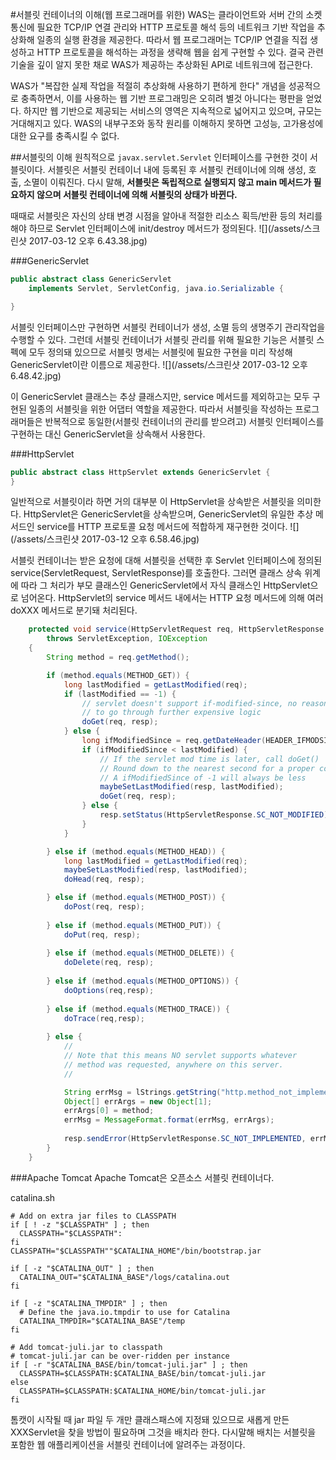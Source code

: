 #서블릿 컨테이너의 이해(웹 프로그래머를 위한)
WAS는 클라이언트와 서버 간의 소켓 통신에 필요한 TCP/IP 연결 관리와 HTTP 프로토콜 해석 등의 네트워크 기반 작업을 추상화해 일종의 실행 환경을 제공한다. 따라서 웹 프로그래머는 TCP/IP 연결을 직접 생성하고 HTTP 프로토콜을 해석하는 과정을 생략해 웹을 쉽게 구현할 수 있다. 결국 관련 기술을 깊이 알지 못한 채로 WAS가 제공하는 추상화된 API로 네트워크에 접근한다. 

WAS가 "복잡한 실제 작업을 적절히 추상화해 사용하기 편하게 한다" 개념을 성공적으로 충족하면서, 이를 사용하는 웹 기반 프로그래밍은 오히려 별것 아니다는 평판을 얻었다. 하지만 웹 기반으로 제공되는 서비스의 영역은 지속적으로 넓어지고 있으며, 규모는 거대해지고 있다. WAS의 내부구조와 동작 원리를 이해하지 못하면 고성능, 고가용성에 대한 요구를 충족시킬 수 없다.

##서블릿의 이해
원칙적으로 `javax.servlet.Servlet` 인터페이스를 구현한 것이 서블릿이다. 서블릿은 서블릿 컨테이너 내에 등록된 후 서블릿 컨테이너에 의해 생성, 호출, 소멸이 이뤄진다. 다시 말해, **서블릿은 독립적으로 실행되지 않고 main 메서드가 필요하지 않으며 서블릿 컨테이너에 의해 서블릿의 상태가 바뀐다.**

때때로 서블릿은 자신의 상태 변경 시점을 알아내 적절한 리소스 획득/반환 등의 처리를 해야 하므로 Servlet 인터페이스에 init/destroy 메서드가 정의된다. 
![](/assets/스크린샷 2017-03-12 오후 6.43.38.jpg)

###GenericServlet
```java
public abstract class GenericServlet 
    implements Servlet, ServletConfig, java.io.Serializable {

}
```
서블릿 인터페이스만 구현하면 서블릿 컨테이너가 생성, 소멸 등의 생명주기 관리작업을 수행할 수 있다. 그런데 서블릿 컨테이너가 서블릿 관리를 위해 필요한 기능은 서블릿 스펙에 모두 정의돼 있으므로 서블릿 명세는 서블릿에 필요한 구현을 미리 작성해 GenericServlet이란 이름으로 제공한다.
![](/assets/스크린샷 2017-03-12 오후 6.48.42.jpg)

이 GenericServlet 클래스는 추상 클래스지만, service 메서드를 제외하고는 모두 구현된 일종의 서블릿을 위한 어댑터 역할을 제공한다. 따라서 서블릿을 작성하는 프로그래머들은 반복적으로 동일한(서블릿 컨테이너의 관리를 받으려고) 서블릿 인터페이스를 구현하는 대신 GenericServlet을 상속해서 사용한다.

###HttpServlet
```java
public abstract class HttpServlet extends GenericServlet {
}

```
일반적으로 서블릿이라 하면 거의 대부분 이 HttpServlet을 상속받은 서블릿을 의미한다. HttpServlet은 GenericServlet을 상속받으며, GenericServlet의 유일한 추상 메서드인 service를 HTTP 프로토콜 요청 메서드에 적합하게 재구현한 것이다.
![](/assets/스크린샷 2017-03-12 오후 6.58.46.jpg)

서블릿 컨테이너는 받은 요청에 대해 서블릿을 선택한 후 Servlet 인터페이스에 정의된 service(ServletRequest, ServletResponse)를 호출한다. 그러면 클래스 상속 위계에 따라 그 처리가 부모 클래스인 GenericServlet에서 자식 클래스인 HttpServlet으로 넘어온다. HttpServlet의 service 메서드 내에서는 HTTP 요청 메서드에 의해 여러 doXXX 메서드로 분기돼 처리된다.

```java
    protected void service(HttpServletRequest req, HttpServletResponse resp)
        throws ServletException, IOException
    {
        String method = req.getMethod();

        if (method.equals(METHOD_GET)) {
            long lastModified = getLastModified(req);
            if (lastModified == -1) {
                // servlet doesn't support if-modified-since, no reason
                // to go through further expensive logic
                doGet(req, resp);
            } else {
                long ifModifiedSince = req.getDateHeader(HEADER_IFMODSINCE);
                if (ifModifiedSince < lastModified) {
                    // If the servlet mod time is later, call doGet()
                    // Round down to the nearest second for a proper compare
                    // A ifModifiedSince of -1 will always be less
                    maybeSetLastModified(resp, lastModified);
                    doGet(req, resp);
                } else {
                    resp.setStatus(HttpServletResponse.SC_NOT_MODIFIED);
                }
            }

        } else if (method.equals(METHOD_HEAD)) {
            long lastModified = getLastModified(req);
            maybeSetLastModified(resp, lastModified);
            doHead(req, resp);

        } else if (method.equals(METHOD_POST)) {
            doPost(req, resp);
            
        } else if (method.equals(METHOD_PUT)) {
            doPut(req, resp);
            
        } else if (method.equals(METHOD_DELETE)) {
            doDelete(req, resp);
            
        } else if (method.equals(METHOD_OPTIONS)) {
            doOptions(req,resp);
            
        } else if (method.equals(METHOD_TRACE)) {
            doTrace(req,resp);
            
        } else {
            //
            // Note that this means NO servlet supports whatever
            // method was requested, anywhere on this server.
            //

            String errMsg = lStrings.getString("http.method_not_implemented");
            Object[] errArgs = new Object[1];
            errArgs[0] = method;
            errMsg = MessageFormat.format(errMsg, errArgs);
            
            resp.sendError(HttpServletResponse.SC_NOT_IMPLEMENTED, errMsg);
        }
    }
```
###Apache Tomcat
Apache Tomcat은 오픈소스 서블릿 컨테이너다. 

catalina.sh
```
# Add on extra jar files to CLASSPATH
if [ ! -z "$CLASSPATH" ] ; then
  CLASSPATH="$CLASSPATH":
fi
CLASSPATH="$CLASSPATH""$CATALINA_HOME"/bin/bootstrap.jar

if [ -z "$CATALINA_OUT" ] ; then
  CATALINA_OUT="$CATALINA_BASE"/logs/catalina.out
fi

if [ -z "$CATALINA_TMPDIR" ] ; then
  # Define the java.io.tmpdir to use for Catalina
  CATALINA_TMPDIR="$CATALINA_BASE"/temp
fi

# Add tomcat-juli.jar to classpath
# tomcat-juli.jar can be over-ridden per instance
if [ -r "$CATALINA_BASE/bin/tomcat-juli.jar" ] ; then
  CLASSPATH=$CLASSPATH:$CATALINA_BASE/bin/tomcat-juli.jar
else
  CLASSPATH=$CLASSPATH:$CATALINA_HOME/bin/tomcat-juli.jar
fi
```

톰캣이 시작될 때 jar 파일 두 개만 클래스패스에 지정돼 있으므로 새롭게 만든 XXXServlet을 찾을 방법이 필요하며 그것을 배치라 한다. 다시말해 배치는 서블릿을 포함한 웹 애플리케이션을 서블릿 컨테이너에 알려주는 과정이다.

